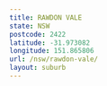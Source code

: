 ```yaml
---
title: RAWDON VALE
state: NSW
postcode: 2422
latitude: -31.973082
longitude: 151.865806
url: /nsw/rawdon-vale/
layout: suburb
---
```


